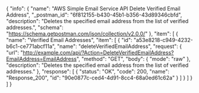 {
  "info": {
    "name": "AWS Simple Email Service API Delete Verified Email Address",
    "_postman_id": "6f812155-b430-45b1-b356-43d89346cbfd",
    "description": "Deletes the specified email address from the list of verified addresses.",
    "schema": "https://schema.getpostman.com/json/collection/v2.0.0/"
  },
  "item": [
    {
      "name": "Verified Email Addresses",
      "item": [
        {
          "id": "a53e8218-c949-4232-b6c1-ce771abcf11a",
          "name": "deleteVerifiedEmailAddress",
          "request": {
            "url": "http://example.com/api/?Action=DeleteVerifiedEmailAddress?EmailAddress=EmailAddress",
            "method": "GET",
            "body": {
              "mode": "raw"
            },
            "description": "Deletes the specified email address from the list of verified addresses."
          },
          "response": [
            {
              "status": "OK",
              "code": 200,
              "name": "Response_200",
              "id": "90e0877c-ced4-4d91-8cc4-68a0ed61c62a"
            }
          ]
        }
      ]
    }
  ]
}